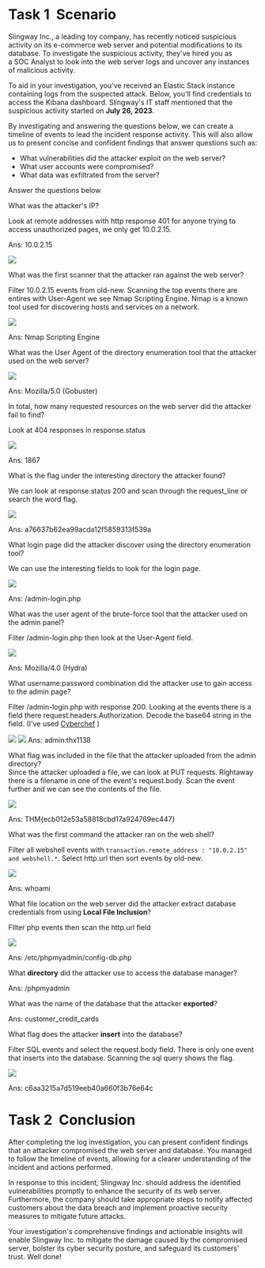 # Task 1  Scenario

Slingway Inc., a leading toy company, has recently noticed suspicious activity on its e-commerce web server and potential modifications to its database. To investigate the suspicious activity, they've hired you as a SOC Analyst to look into the web server logs and uncover any instances of malicious activity.

To aid in your investigation, you've received an Elastic Stack instance containing logs from the suspected attack. Below, you'll find credentials to access the Kibana dashboard. Slingway's IT staff mentioned that the suspicious activity started on **July 26, 2023**.

By investigating and answering the questions below, we can create a timeline of events to lead the incident response activity. This will also allow us to present concise and confident findings that answer questions such as:

- What vulnerabilities did the attacker exploit on the web server?
- What user accounts were compromised?
- What data was exfiltrated from the server?

Answer the questions below

What was the attacker's IP?

Look at remote addresses with http response 401 for anyone trying to access unauthorized pages, we only get 10.0.2.15.

Ans: 10.0.2.15

![](../screenshots/Slingshot/Slingshot_001.png)

What was the first scanner that the attacker ran against the web server?  

Filter 10.0.2.15 events from old-new. Scanning the top events there are entires with User-Agent we see Nmap Scripting Engine. Nmap is a known tool used for discovering hosts and services on a network.

![](../screenshots/Slingshot/Slingshot_002.png)

Ans: Nmap Scripting Engine

What was the User Agent of the directory enumeration tool that the attacker used on the web server?

![](../screenshots/Slingshot/Slingshot_003.png)

Ans: Mozilla/5.0 (Gobuster)

In total, how many requested resources on the web server did the attacker fail to find?  

Look at 404 responses in response.status

![](../screenshots/Slingshot/Slingshot_004.png)

Ans: 1867

What is the flag under the interesting directory the attacker found?  

We can look at response.status 200 and scan through the request_line or search the word flag.

![](../screenshots/Slingshot/Slingshot_005.png)

Ans: a76637b62ea99acda12f5859313f539a 

What login page did the attacker discover using the directory enumeration tool?  

We can use the interesting fields to look for the login page.

![](../screenshots/Slingshot/Slingshot_006.png)

Ans: /admin-login.php

What was the user agent of the brute-force tool that the attacker used on the admin panel?

Filter /admin-login.php then look at the User-Agent field.

![](../screenshots/Slingshot/Slingshot_007.png)

Ans: Mozilla/4.0 (Hydra)


What username:password combination did the attacker use to gain access to the admin page?

Filter /admin-login.php with response 200. Looking at the events there is a field there request.headers.Authorization. Decode the base64 string in the field. (I've used [Cyberchef](https://gchq.github.io/CyberChef/) )

![](../screenshots/Slingshot/Slingshot_008.png)
![](../screenshots/Slingshot/Slingshot_009.png)
Ans: admin:thx1138

What flag was included in the file that the attacker uploaded from the admin directory?  
Since the attacker uploaded a file, we can look at PUT requests. Rightaway there is a filename in one of the event's request.body. Scan the event further and we can see the contents of the file.

![](../screenshots/Slingshot/Slingshot_010.png)

Ans: THM{ecb012e53a58818cbd17a924769ec447}

What was the first command the attacker ran on the web shell?  

Filter all webshell events with ```transaction.remote_address : "10.0.2.15" and webshell.*```. Select http.url then sort events by old-new.

![](../screenshots/Slingshot/Slingshot_011.png)

Ans: whoami

What file location on the web server did the attacker extract database credentials from using **Local File Inclusion**?  

FIlter php events then scan the http.url field

![](../screenshots/Slingshot/Slingshot_012.png)

Ans: /etc/phpmyadmin/config-db.php

What **directory** did the attacker use to access the database manager?  

Ans: /phpmyadmin

What was the name of the database that the attacker **exported**?  



Ans: customer_credit_cards

What flag does the attacker **insert** into the database?

Filter SQL events and select the request.body field. There is only one event that inserts into the database. Scanning the sql query shows the flag.

![](../screenshots/Slingshot/Slingshot_013.png)

Ans: c6aa3215a7d519eeb40a660f3b76e64c

# Task 2  Conclusion

After completing the log investigation, you can present confident findings that an attacker compromised the web server and database. You managed to follow the timeline of events, allowing for a clearer understanding of the incident and actions performed.

In response to this incident, Slingway Inc. should address the identified vulnerabilities promptly to enhance the security of its web server. Furthermore, the company should take appropriate steps to notify affected customers about the data breach and implement proactive security measures to mitigate future attacks.

Your investigation's comprehensive findings and actionable insights will enable Slingway Inc. to mitigate the damage caused by the compromised server, bolster its cyber security posture, and safeguard its customers' trust. Well done!